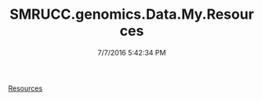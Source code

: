 ﻿---
title: SMRUCC.genomics.Data.My.Resources
date: 7/7/2016 5:42:34 PM
---

[Resources](T-SMRUCC.genomics.Data.My.Resources.Resources.html)
